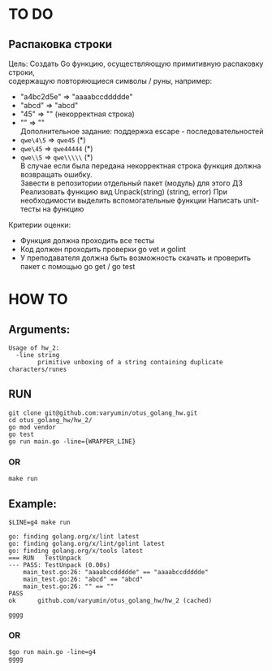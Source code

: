 # TO DO
## Распаковка строки
Цель: Создать Go функцию, осуществляющую примитивную распаковку строки,  
содержащую повторяющиеся символы / руны, например: 
* "a4bc2d5e" => "aaaabccddddde" 
* "abcd" => "abcd" 
* "45" => "" (некорректная строка) 
* "" => ""  
Дополнительное задание: поддержка escape - последовательностей 
* `qwe\4\5` => `qwe45` (*) 
* `qwe\45` => `qwe44444` (*) 
* `qwe\\5` => `qwe\\\\\` (*)  
В случае если была передана некорректная строка функция должна возвращать ошибку.  
Завести в репозитории отдельный пакет (модуль) для этого ДЗ
Реализовать функцию вид Unpack(string) (string, error)
При необходимости выделить вспомогательные функции
Написать unit-тесты на функцию  

Критерии оценки: 
- Функция должна проходить все тесты
- Код должен проходить проверки go vet и golint
- У преподавателя должна быть возможность скачать и проверить пакет с помощью go get / go test

# HOW TO
## Arguments:
```
Usage of hw_2:
  -line string
    	primitive unboxing of a string containing duplicate characters/runes

```

## RUN
```
git clone git@github.com:varyumin/otus_golang_hw.git
cd otus_golang_hw/hw_2/
go mod vendor
go test
go run main.go -line={WRAPPER_LINE}
```

### OR

```
make run
```

## Example:
```
$LINE=g4 make run

go: finding golang.org/x/lint latest
go: finding golang.org/x/lint/golint latest
go: finding golang.org/x/tools latest
=== RUN   TestUnpack
--- PASS: TestUnpack (0.00s)
    main_test.go:26: "aaaabccddddde" == "aaaabccddddde"
    main_test.go:26: "abcd" == "abcd"
    main_test.go:26: "" == ""
PASS
ok      github.com/varyumin/otus_golang_hw/hw_2 (cached)

gggg
```
### OR

```
$go run main.go -line=g4
gggg
```